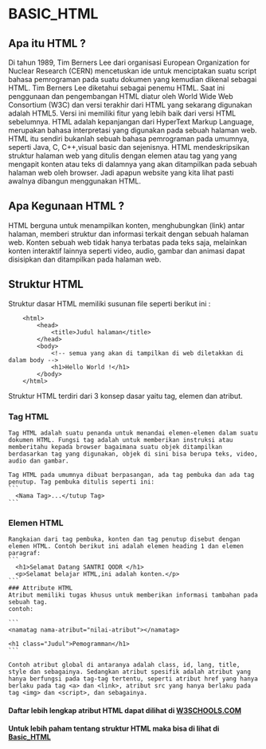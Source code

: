 # BASIC_HTML

## Apa itu HTML ?

Di tahun 1989, Tim Berners Lee dari organisasi European Organization for Nuclear Research (CERN) mencetuskan ide untuk menciptakan suatu script bahasa pemrograman pada suatu dokumen yang kemudian dikenal sebagai HTML. Tim Berners Lee diketahui sebagai penemu HTML.
Saat ini penggunaan dan pengembangan HTML diatur oleh World Wide Web Consortium (W3C) dan versi terakhir dari HTML yang sekarang digunakan adalah HTML5. Versi ini memiliki fitur yang lebih baik dari versi HTML sebelumnya. 
HTML adalah kepanjangan dari HyperText Markup Language, merupakan bahasa interpretasi yang digunakan pada sebuah halaman web. HTML itu sendiri bukanlah sebuah bahasa pemrograman pada umumnya, seperti Java, C, C++,visual basic dan sejenisnya. 
HTML mendeskripsikan struktur halaman web yang ditulis dengan elemen atau tag yang yang mengapit konten atau teks di dalamnya yang akan ditampilkan pada sebuah halaman web oleh browser. 
Jadi apapun website yang kita lihat pasti awalnya dibangun menggunakan HTML.

## Apa Kegunaan HTML ?

HTML berguna untuk menampilkan konten, menghubungkan (link) antar halaman, memberi struktur dan informasi terkait dengan sebuah halaman web. Konten sebuah web tidak hanya terbatas pada teks saja, melainkan konten interaktif lainnya seperti video, audio, gambar dan animasi dapat disisipkan dan ditampilkan pada halaman web.

## Struktur HTML

Struktur dasar HTML memiliki susunan file seperti berikut ini :

```
    <html>
        <head>
            <title>Judul halaman</title>
        </head>
        <body>
            <!-- semua yang akan di tampilkan di web diletakkan di dalam body -->
            <h1>Hello World !</h1>
        </body>
    </html>

```

Struktur HTML terdiri dari 3 konsep dasar yaitu tag, elemen dan atribut.

### Tag HTML
    Tag HTML adalah suatu penanda untuk menandai elemen-elemen dalam suatu dokumen HTML. Fungsi tag adalah untuk memberikan instruksi atau memberitahu kepada browser bagaimana suatu objek ditampilkan berdasarkan tag yang digunakan, objek di sini bisa berupa teks, video, audio dan gambar.

    Tag HTML pada umumnya dibuat berpasangan, ada tag pembuka dan ada tag penutup. Tag pembuka ditulis seperti ini:
    ```
      <Nama Tag>...</tutup Tag>
    ```
### Elemen HTML
    Rangkaian dari tag pembuka, konten dan tag penutup disebut dengan elemen HTML. Contoh berikut ini adalah elemen heading 1 dan elemen paragraf:
    ```
      <h1>Selamat Datang SANTRI QODR </h1>
      <p>Selamat belajar HTML,ini adalah konten.</p>
    ```
    ### Attribute HTML
    Atribut memiliki tugas khusus untuk memberikan informasi tambahan pada sebuah tag.
    contoh:

    ```
    <namatag nama-atribut="nilai-atribut"></namatag>

    <h1 class="Judul">Pemogramman</h1>
    ```

    Contoh atribut global di antaranya adalah class, id, lang, title, style dan sebagainya. Sedangkan atribut spesifik adalah atribut yang hanya berfungsi pada tag-tag tertentu, seperti atribut href yang hanya berlaku pada tag <a> dan <link>, atribut src yang hanya berlaku pada tag <img> dan <script>, dan sebagainya.

#### Daftar lebih lengkap atribut HTML dapat dilihat di [W3SCHOOLS.COM](https://www.w3schools.com/html/html_attributes.asp)

#### Untuk lebih paham tentang struktur HTML maka bisa di lihat di [Basic_HTML](https://youtu.be/AC06wmiLoUE)
